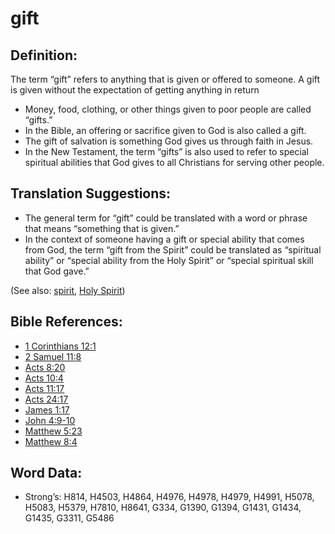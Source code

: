 # gift

## Definition:

The term “gift” refers to anything that is given or offered to someone. A gift is given without the expectation of getting anything in return

* Money, food, clothing, or other things given to poor people are called “gifts.”
* In the Bible, an offering or sacrifice given to God is also called a gift.
* The gift of salvation is something God gives us through faith in Jesus.
* In the New Testament, the term “gifts” is also used to refer to special spiritual abilities that God gives to all Christians for serving other people.

## Translation Suggestions:

* The general term for “gift” could be translated with a word or phrase that means “something that is given.”
* In the context of someone having a gift or special ability that comes from God, the term “gift from the Spirit” could be translated as “spiritual ability” or “special ability from the Holy Spirit” or “special spiritual skill that God gave.”

(See also: [spirit](../kt/spirit.md), [Holy Spirit](../kt/holyspirit.md))

## Bible References:

* [1 Corinthians 12:1](rc://en/tn/help/1co/12/01)
* [2 Samuel 11:8](rc://en/tn/help/2sa/11/08)
* [Acts 8:20](rc://en/tn/help/act/08/20)
* [Acts 10:4](rc://en/tn/help/act/10/04)
* [Acts 11:17](rc://en/tn/help/act/11/17)
* [Acts 24:17](rc://en/tn/help/act/24/17)
* [James 1:17](rc://en/tn/help/jas/01/17)
* [John 4:9-10](rc://en/tn/help/jhn/04/09)
* [Matthew 5:23](rc://en/tn/help/mat/05/23)
* [Matthew 8:4](rc://en/tn/help/mat/08/4)

## Word Data:

* Strong’s: H814, H4503, H4864, H4976, H4978, H4979, H4991, H5078, H5083, H5379, H7810, H8641, G334, G1390, G1394, G1431, G1434, G1435, G3311, G5486
